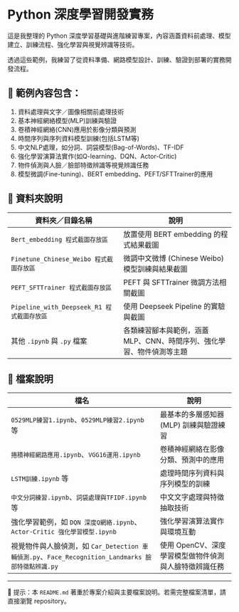 # Python 深度學習開發實務

這是我整理的 Python 深度學習基礎與進階練習專案，內容涵蓋資料前處理、模型建立、訓練流程、強化學習與視覺辨識等技術。

透過這些範例，我練習了從資料準備、網路模型設計、訓練、驗證到部署的實務開發流程。

## 📌 範例內容包含：

1. 資料處理與文字／圖像相關前處理技術  
2. 基本神經網絡模型(MLP)訓練與驗證  
3. 卷積神經網絡(CNN)應用於影像分類與預測  
4. 時間序列與序列資料模型訓練(包括LSTM等)
5. 中文NLP處理，如分詞、詞袋模型(Bag-of-Words)、TF-IDF  
6. 強化學習演算法實作(如Q-learning、DQN、Actor-Critic)
7. 物件偵測與人臉／臉部特徵辨識等視覺辨識任務  
8. 模型微調(Fine-tuning)、BERT embedding、PEFT/SFTTrainer的應用

## 📁 資料夾說明

| 資料夾／目錄名稱                         | 說明                                                            |
|----------------------------------------|-----------------------------------------------------------------|
| `Bert_embedding 程式截圖存放區`          | 放置使用 BERT embedding 的程式結果截圖                           |
| `Finetune_Chinese_Weibo 程式截圖存放區` | 微調中文微博 (Chinese Weibo) 模型訓練與結果截圖                 |
| `PEFT_SFTTrainer 程式截圖存放區`        | PEFT 與 SFTTrainer 微調方法相關截圖                             |
| `Pipeline_with_Deepseek_R1 程式截圖存放區` | 使用 Deepseek Pipeline 的實驗與截圖                              |
| 其他 `.ipynb` 與 `.py` 檔案              | 各類練習腳本與範例，涵蓋 MLP、CNN、時間序列、強化學習、物件偵測等主題 |

## 📁 檔案說明

| 檔名                       | 說明                                                                  |
|------------------------------------------|-----------------------------------------------------------------------|
| `0529MLP練習1.ipynb`、`0529MLP練習2.ipynb` 等 | 最基本的多層感知器 (MLP) 訓練與驗證練習                               |
| `捲積神經網路應用.ipynb`、`VGG16運用.ipynb`     | 卷積神經網絡在影像分類、預測中的應用                                   |
| `LSTM訓練.ipynb` 等                       | 處理時間序列資料與序列模型的訓練                                      |
| `中文分詞練習.ipynb`、`詞袋處理與TFIDF.ipynb` 等 | 中文文字處理與特徵抽取技術                                            |
| 強化學習範例，如 `DQN 深度Q網絡.ipynb`、`Actor-Critic 強化學習模型.ipynb` | 強化學習演算法實作與環境互動                                          |
| 視覺物件與人臉偵測，如 `Car_Detection 車輛偵測.py`、`Face_Recognition_Landmarks 臉部特徵點辨識.py` | 使用 OpenCV、深度學習模型做物件偵測與人臉特徵辨識任務                 |

---
📌 提示：本 `README.md` 著重於專案介紹與主要檔案說明。若需完整檔案清單，請直接瀏覽 repository。